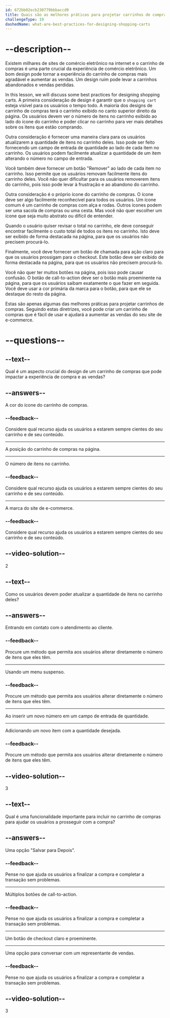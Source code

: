 ```yaml
---
id: 672bb02ecb230779bbbaccd9
title: Quais são as melhores práticas para projetar carrinhos de compras?
challengeType: 19
dashedName: what-are-best-practices-for-designing-shopping-carts
---
```


# --description--

Existem milhares de sites de comércio eletrônico na internet e o carrinho de compras é uma parte crucial da experiência de comércio eletrônico. Um bom design pode tornar a experiência do carrinho de compras mais agradável e aumentar as vendas. Um design ruim pode levar a carrinhos abandonados e vendas perdidas.

In this lesson, we will discuss some best practices for designing shopping carts. A primeira consideração de design é garantir que o `shopping cart` esteja visível para os usuários o tempo todo. A maioria dos designs de carrinho de compras terá o carrinho exibido no canto superior direito da página. Os usuários devem ver o número de itens no carrinho exibido ao lado do ícone do carrinho e poder clicar no carrinho para ver mais detalhes sobre os itens que estão comprando.

Outra consideração é fornecer uma maneira clara para os usuários atualizarem a quantidade de itens no carrinho deles. Isso pode ser feito fornecendo um campo de entrada de quantidade ao lado de cada item no carrinho. Os usuários podem facilmente atualizar a quantidade de um item alterando o número no campo de entrada.

Você também deve fornecer um botão "Remover" ao lado de cada item no carrinho. Isso permite que os usuários removam facilmente itens do carrinho deles. Você não quer dificultar para os usuários removerem itens do carrinho, pois isso pode levar à frustração e ao abandono do carrinho.

Outra consideração é o próprio ícone do carrinho de compras. O ícone deve ser algo facilmente reconhecível para todos os usuários. Um ícone comum é um carrinho de compras com alça e rodas. Outros ícones podem ser uma sacola de compras ou uma cesta. Mas você não quer escolher um ícone que seja muito abstrato ou difícil de entender.

Quando o usuário quiser revisar o total no carrinho, ele deve conseguir encontrar facilmente o custo total de todos os itens no carrinho. Isto deve ser exibido de forma destacada na página, para que os usuários não precisem procurá-lo.

Finalmente, você deve fornecer um botão de chamada para ação claro para que os usuários prossigam para o checkout. Este botão deve ser exibido de forma destacada na página, para que os usuários não precisem procurá-lo.

Você não quer ter muitos botões na página, pois isso pode causar confusão. O botão de call-to-action deve ser o botão mais proeminente na página, para que os usuários saibam exatamente o que fazer em seguida. Você deve usar a cor primária da marca para o botão, para que ele se destaque do resto da página.

Estas são apenas algumas das melhores práticas para projetar carrinhos de compras. Seguindo estas diretrizes, você pode criar um carrinho de compras que é fácil de usar e ajudará a aumentar as vendas do seu site de e-commerce.

# --questions--

## --text--

Qual é um aspecto crucial do design de um carrinho de compras que pode impactar a experiência de compra e as vendas?

## --answers--

A cor do ícone do carrinho de compras.

### --feedback--

Considere qual recurso ajuda os usuários a estarem sempre cientes do seu carrinho e de seu conteúdo.

---

A posição do carrinho de compras na página.

---

O número de itens no carrinho.

### --feedback--

Considere qual recurso ajuda os usuários a estarem sempre cientes do seu carrinho e de seu conteúdo.

---

A marca do site de e-commerce.

### --feedback--

Considere qual recurso ajuda os usuários a estarem sempre cientes do seu carrinho e de seu conteúdo.

## --video-solution--

2

## --text--

Como os usuários devem poder atualizar a quantidade de itens no carrinho deles?

## --answers--

Entrando em contato com o atendimento ao cliente.

### --feedback--

Procure um método que permita aos usuários alterar diretamente o número de itens que eles têm.

---

Usando um menu suspenso.

### --feedback--

Procure um método que permita aos usuários alterar diretamente o número de itens que eles têm.

---

Ao inserir um novo número em um campo de entrada de quantidade.

---

Adicionando um novo item com a quantidade desejada.

### --feedback--

Procure um método que permita aos usuários alterar diretamente o número de itens que eles têm.

## --video-solution--

3

## --text--

Qual é uma funcionalidade importante para incluir no carrinho de compras para ajudar os usuários a prosseguir com a compra?

## --answers--

Uma opção "Salvar para Depois".

### --feedback--

Pense no que ajuda os usuários a finalizar a compra e completar a transação sem problemas.

---

Múltiplos botões de call-to-action.

### --feedback--

Pense no que ajuda os usuários a finalizar a compra e completar a transação sem problemas.

---

Um botão de checkout claro e proeminente.

---

Uma opção para conversar com um representante de vendas.

### --feedback--

Pense no que ajuda os usuários a finalizar a compra e completar a transação sem problemas.

## --video-solution--

3

